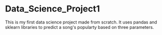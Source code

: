 # Data_Science_Project1
This is my first data science project made from scratch. It uses pandas and sklearn libraries to predict a song's popularty based on three parameters.
